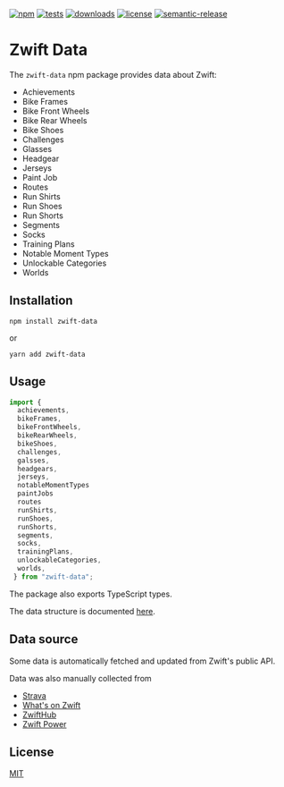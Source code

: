 [![npm](https://img.shields.io/npm/v/zwift-data)](https://www.npmjs.com/package/zwift-data)
[![tests](https://github.com/andipaetzold/zwift-data/actions/workflows/build-release.yml/badge.svg?branch=main)](https://github.com/andipaetzold/zwift-data/actions/workflows/build-release.yml?query=branch%3Amain)
[![downloads](https://img.shields.io/npm/dm/zwift-data)](https://www.npmjs.com/package/zwift-data)
[![license](https://img.shields.io/github/license/andipaetzold/zwift-data)](https://github.com/andipaetzold/zwift-data/blob/main/LICENSE)
[![semantic-release](https://img.shields.io/badge/%20%20%F0%9F%93%A6%F0%9F%9A%80-semantic--release-e10079.svg)](https://github.com/semantic-release/semantic-release)

# Zwift Data

The `zwift-data` npm package provides data about Zwift:

- Achievements
- Bike Frames
- Bike Front Wheels
- Bike Rear Wheels
- Bike Shoes
- Challenges
- Glasses
- Headgear
- Jerseys
- Paint Job
- Routes
- Run Shirts
- Run Shoes
- Run Shorts
- Segments
- Socks
- Training Plans
- Notable Moment Types
- Unlockable Categories
- Worlds

## Installation

```
npm install zwift-data
```

or

```
yarn add zwift-data
```

## Usage

```javascript
import {
  achievements,
  bikeFrames,
  bikeFrontWheels,
  bikeRearWheels,
  bikeShoes,
  challenges,
  galsses,
  headgears,
  jerseys,
  notableMomentTypes
  paintJobs
  routes
  runShirts,
  runShoes,
  runShorts,
  segments,
  socks,
  trainingPlans,
  unlockableCategories,
  worlds,
 } from "zwift-data";
```

The package also exports TypeScript types.

The data structure is documented [here](https://andipaetzold.github.io/zwift-data).

## Data source

Some data is automatically fetched and updated from Zwift's public API.

Data was also manually collected from

- [Strava](https://strava.com/)
- [What's on Zwift](https://whatsonzwift.com/)
- [ZwiftHub](https://zwifthub.com/)
- [Zwift Power](https://zwiftpower.com/)

## License

[MIT](LICENSE)
